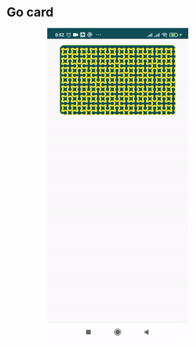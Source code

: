 # Go card #

<p align="center">
<img src="https://github.com/i-redbyte/Animatron/blob/master/info/gifs/go_card.gif" alt="Go card">
</p>